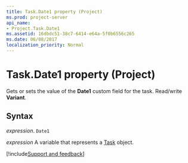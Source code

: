 ```yaml
---
title: Task.Date1 property (Project)
ms.prod: project-server
api_name:
- Project.Task.Date1
ms.assetid: 16dbdc51-38c7-6414-e64a-5f0b6556c265
ms.date: 06/08/2017
localization_priority: Normal
---
```



# Task.Date1 property (Project)

Gets or sets the value of the  **Date1** custom field for the task. Read/write **Variant**.


## Syntax

_expression_. `Date1`

_expression_ A variable that represents a [Task](./Project.Task.md) object.

[!include[Support and feedback](~/includes/feedback-boilerplate.md)]